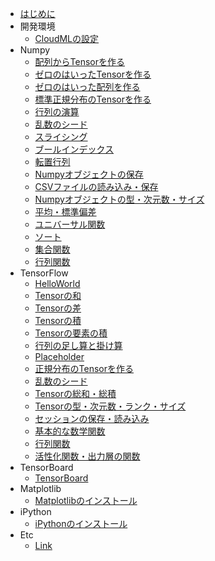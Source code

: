 
* [はじめに](README.md)
* 開発環境
	* [CloudMLの設定](cloudml.md)
* Numpy
    * [配列からTensorを作る](numpy_arrmat.md)
    * [ゼロのはいったTensorを作る](numpy_zerotensor.md)
    * [ゼロのはいった配列を作る](numpy_zeroarray.md)
    * [標準正規分布のTensorを作る](numpy005.md)
    * [行列の演算](numpy006.md)
    * [乱数のシード](numpy007.md)
    * [スライシング](numpy008.md)
    * [ブールインデックス](numpy009.md)
    * [転置行列](numpy010.md)
    * [Numpyオブジェクトの保存](numpy011.md)
    * [CSVファイルの読み込み・保存](numpy012.md)
    * [Numpyオブジェクトの型・次元数・サイズ](numpy013.md)
    * [平均・標準偏差](numpy014.md)
    * [ユニバーサル関数](numpy015.md)
    * [ソート](numpy_sort.md)
    * [集合関数](numpy_set_func.md)
    * [行列関数](numpy_matrix_func.md)
* TensorFlow
    * [HelloWorld](tensorflow002.md)
    * [Tensorの和](tensorflow_add.md)
    * [Tensorの差](tensorflow_sub.md)
    * [Tensorの積](tensorflow_matmul.md)
    * [Tensorの要素の積](tensorflow_mul.md)
    * [行列の足し算と掛け算](tensorflow003.md)
    * [Placeholder](tensorflow004.md)
    * [正規分布のTensorを作る](tensorflow005.md)
    * [乱数のシード](tensorflow006.md)
    * [Tensorの総和・総積](tensorflow007.md)
    * [Tensorの型・次元数・ランク・サイズ](tensorflow008.md)
    * [セッションの保存・読み込み](tensorflow009.md)
    * [基本的な数学関数](tensorflow_math_func.md)
    * [行列関数](tensorflow_matrix_func.md)
    * [活性化関数・出力層の関数](tensorflow_activation_func.md)
* TensorBoard
    * [TensorBoard](tensorboard.md)
* Matplotlib
    * [Matplotlibのインストール](matplotlib.md)
* iPython
    * [iPythonのインストール](ipython.md)
* Etc
    * [Link](link.md)


